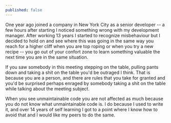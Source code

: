 ```yaml
---
published: false
---
```

One year ago joined a company in New York City as a senior developer -- a few hours after starting I noticed something wrong with my development manager. After working 13 years I started to recognize misbehaviour but I decided to hold on and see where this was going in the same way you reach for a higher cliff when you are top roping or when you try a new recipe -- you go out of your confort zone to learn something valuable the next time you are in the same situation.

If you saw somebody in this meeting stepping on the table, pulling pants down and taking a shit on the table you'd be outraged I think. That is because you are a person, and there are rules that you take for granted and you'd be surprised perhaps enraged by somebody taking a shit on the table while talking about the meeting subject.

When you see unmaintainable code you are not affected as much because you do not know what unmaintainable code is. I do because I used to write it, and over 14 years of self learning I got to a point where I know how to avoid that and I would like my peers to do the same.
